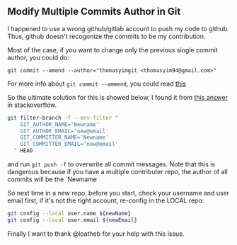 ## Modify Multiple Commits Author in Git

I happened to use a wrong github/gitlab account to push my code to github.
Thus, github doesn't recogonize the commits to be my contribution.

Most of the case, if you want to change only the previous single commit author, you could do:

```
git commit --amend --author="thomasyimgit <thomasyim94@gmail.com>"
```

For more info about `git commit --ammend`, you could read [this](/git-ammend.md)

So the ultimate solution for this is showed below, I found it from [this answer]('http://stackoverflow.com/questions/750172/change-the-author-and-committer-name-and-e-mail-of-multiple-commits-in-git') in stackoverflow.

```bash
git filter-branch -f --env-filter "
    GIT_AUTHOR_NAME='Newname'
    GIT_AUTHOR_EMAIL='new@email'
    GIT_COMMITTER_NAME='Newname'
    GIT_COMMITTER_EMAIL='new@email'
  " HEAD
```

and run `git push -f` to overwrite all commit messages. Note that this is dangerous because if you have a multiple contributer repo, the author of all commits will be the `Newname

So next time in a new repo, before you start, check your username and user email first, if it's not the right account, re-config in the LOCAL repo:

```bash
git config --local user.name ${newName}
git config --local user.email ${newEmail}
```

Finally I want to thank @loatheb for your help with this issue.
